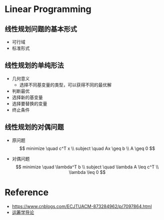 # Linear Programming

## 线性规划问题的基本形式

+ 可行域
+ 标准形式

## 线性规划的单纯形法

+ 几何意义
  + 选择不同基变量的类型，可以获得不同的最优解
+ 判断最优
+ 选择新的基变量
+ 选择要替换的变量
+ 终止条件

## 线性规划的对偶问题

+ 原问题
  $$
  minimize \quad c^T x \\
  subject  \quad Ax \geq b \\
  A \geq 0
  $$
  
+ 对偶问题
  $$
  minimize \quad \lambda^T b \\
  subject  \quad \lambda A \leq c^T \\
  \lambda \leq 0
  $$
  



# Reference

+ https://www.cnblogs.com/ECJTUACM-873284962/p/7097864.html
+ [运筹学导论](https://item.jd.com/1361402585.html)

